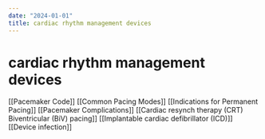 ```yaml
---
date: "2024-01-01"
title: cardiac rhythm management devices
---
```


# cardiac rhythm management devices

[[Pacemaker Code]]
[[Common Pacing Modes]]
[[Indications for Permanent Pacing]]
[[Pacemaker Complications]]
[[Cardiac resynch therapy (CRT) Biventricular (BiV) pacing]]
[[Implantable cardiac defibrillator (ICD)]]
[[Device infection]]
